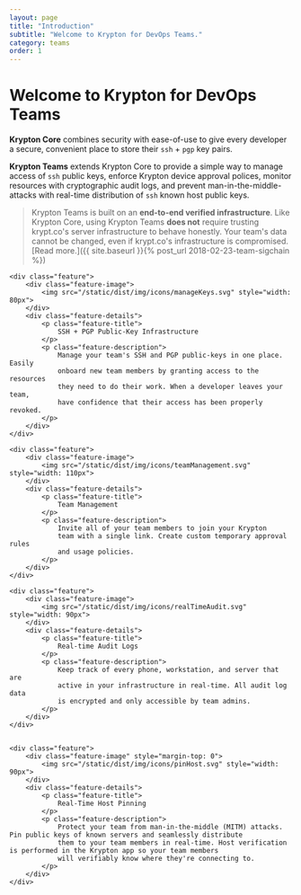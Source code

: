 ```yaml
---
layout: page
title: "Introduction"
subtitle: "Welcome to Krypton for DevOps Teams."
category: teams
order: 1
---
```


# Welcome to Krypton for DevOps Teams
**Krypton Core** combines security with ease-of-use to give every developer a secure, convenient place to store their `ssh` + `pgp` key pairs.

**Krypton Teams** extends Krypton Core to provide a simple way to manage access
of `ssh` public keys, enforce Krypton device approval polices, monitor
resources with cryptographic audit logs, and prevent man-in-the-middle-attacks
with real-time distribution of `ssh` known host public keys.

> Krypton Teams is built on an **end-to-end verified infrastructure**.
> Like Krypton Core, using Krypton Teams **does not** require
> trusting krypt.co's server infrastructure to behave honestly.  Your team's
> data cannot be changed, even if krypt.co's infrastructure is compromised.
> [Read more.]({{ site.baseurl }}{% post_url 2018-02-23-team-sigchain %})

<div id="feature-grid" style="width: auto; padding: 0;">

    <div class="feature">
        <div class="feature-image">
            <img src="/static/dist/img/icons/manageKeys.svg" style="width: 80px">
        </div>
        <div class="feature-details">
            <p class="feature-title">
                SSH + PGP Public-Key Infrastructure
            </p>
            <p class="feature-description">
				Manage your team's SSH and PGP public-keys in one place. Easily
				onboard new team members by granting access to the resources
				they need to do their work. When a developer leaves your team,
				have confidence that their access has been properly revoked.
            </p>
        </div>
    </div>

    <div class="feature">
        <div class="feature-image">
            <img src="/static/dist/img/icons/teamManagement.svg" style="width: 110px">
        </div>
        <div class="feature-details">
            <p class="feature-title">
                Team Management
            </p>
            <p class="feature-description">
				Invite all of your team members to join your Krypton
				team with a single link. Create custom temporary approval rules
				and usage policies.
            </p>
        </div>
    </div>

    <div class="feature">
        <div class="feature-image">
            <img src="/static/dist/img/icons/realTimeAudit.svg" style="width: 90px">
        </div>
        <div class="feature-details">
            <p class="feature-title">
                Real-time Audit Logs
            </p>
            <p class="feature-description">
				Keep track of every phone, workstation, and server that are
				active in your infrastructure in real-time. All audit log data
				is encrypted and only accessible by team admins.
            </p>
        </div>
    </div>


    <div class="feature">
        <div class="feature-image" style="margin-top: 0">
            <img src="/static/dist/img/icons/pinHost.svg" style="width: 90px">
        </div>
        <div class="feature-details">
            <p class="feature-title">
                Real-Time Host Pinning
            </p>
            <p class="feature-description">
                Protect your team from man-in-the-middle (MITM) attacks. Pin public keys of known servers and seamlessly distribute
                them to your team members in real-time. Host verification is performed in the Krypton app so your team members
                will verifiably know where they're connecting to.
            </p>
        </div>
    </div>


</div>
